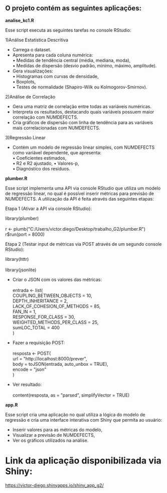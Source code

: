 ## O projeto contém as seguintes aplicações:

**analise_kc1.R**

Esse script executa as seguintes tarefas no console RStudio:

1)Análise Estatística Descritiva  
* Carrega o dataset.  
* Apresenta para cada coluna numérica:  
     • Medidas de tendência central (média, mediana, moda),  
     • Medidas de dispersão (desvio padrão, mínimo, máximo, amplitude).  
* Gera visualizações:  
     • Histogramas com curvas de densidade,  
     • Boxplots,  
     • Testes de normalidade (Shapiro-Wilk ou Kolmogorov-Smirnov).  

2)Análise de Correlação  
* Gera uma matriz de correlação entre todas as variáveis numéricas.  
* Interpreta os resultados, destacando quais variáveis possuem maior correlação com NUMDEFECTS.  
* Cria gráficos de dispersão com linha de tendência para as variáveis mais correlacionadas com NUMDEFECTS.  

3)Regressão Linear  
* Contém um modelo de regressão linear simples, com NUMDEFECTS como variável dependente, que apresenta:  
     • Coeficientes estimados,  
     • R2 e R2 ajustado,
     • Valores-p,  
     • Diagnóstico dos resíduos.  

**plumber.R**

Esse script implementa uma API via console RStudio que utiliza um modelo de regressão linear, no qual é possível 
inserir métricas para previsão de NUMDEFECTS. A utilização da API é feita através das seguintes etapas:

Etapa 1 (Ativar a API via console RStudio):<br>  

library(plumber)<br>  
r <- plumb("C:/Users/victor.diego/Desktop/trabalho_G2/plumber.R")  
r$run(port = 8000)  

Etapa 2 (Testar input de métricas via POST através de um segundo console RStudio):  

library(httr)<br>  
library(jsonlite)  

- Criar o JSON com os valores das métricas:<br>  
entrada <- list(  
    COUPLING_BETWEEN_OBJECTS = 10,  
    DEPTH_INHERITANCE = 2,  
    LACK_OF_COHESION_OF_METHODS = 85,  
    FAN_IN = 1,  
    RESPONSE_FOR_CLASS = 30,  
    WEIGHTED_METHODS_PER_CLASS = 25,  
    sumLOC_TOTAL = 400  
)  

- Fazer a requisição POST:<br>  
resposta <- POST(  
    url = "http://localhost:8000/prever",  
    body = toJSON(entrada, auto_unbox = TRUE),  
    encode = "json"  
)  

- Ver resultado:<br>  
content(resposta, as = "parsed", simplifyVector = TRUE)  

**app.R**

Esse script cria uma aplicação no qual utiliza a lógica do modelo de regressão e cria uma interface interativa com Shiny que permita ao usuário:  

* Inserir valores para as métricas do modelo,  
* Visualizar a previsão de NUMDEFECTS,  
* Ver os gráficos utilizados na análise.  

# Link da aplicação disponibilizada via Shiny:  
https://victor-diego.shinyapps.io/shiny_app_g2/
